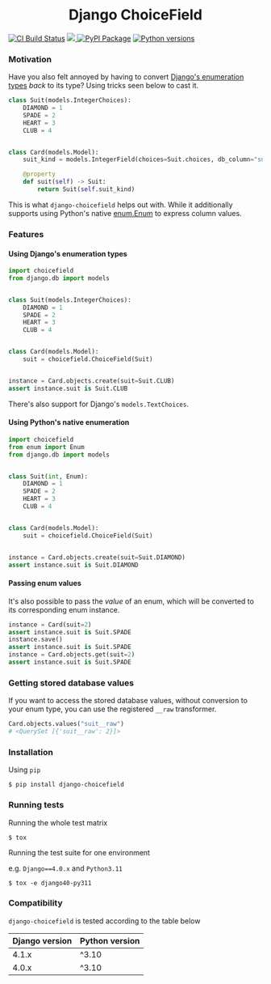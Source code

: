 <h1 align=center>Django ChoiceField</h1>

<p align=left>
    <a href=https://github.com/flaeppe/django-choicefield/actions?query=workflow%3ACI+branch%3Amain><img src=https://github.com/flaeppe/django-choicefield/workflows/CI/badge.svg alt="CI Build Status"></a>
    <a href="https://codecov.io/gh/flaeppe/django-choicefield" > <img src="https://codecov.io/gh/flaeppe/django-choicefield/branch/main/graph/badge.svg?token=SV7YKU958R"/> </a>
    <a href=https://pypi.org/project/django-choicefield/><img src=https://img.shields.io/pypi/v/django-choicefield.svg?color=informational&label=PyPI alt="PyPI Package"></a>
    <a href=https://pypi.org/project/django-choicefield/><img src=https://img.shields.io/pypi/pyversions/django-choicefield.svg?color=informational&label=Python alt="Python versions"></a>
</p>

### Motivation

Have you also felt annoyed by having to convert
[Django's enumeration types](https://docs.djangoproject.com/en/dev/ref/models/fields/#enumeration-types)
_back_ to its type? Using tricks seen below to cast it.

```python
class Suit(models.IntegerChoices):
    DIAMOND = 1
    SPADE = 2
    HEART = 3
    CLUB = 4


class Card(models.Model):
    suit_kind = models.IntegerField(choices=Suit.choices, db_column="suit")

    @property
    def suit(self) -> Suit:
        return Suit(self.suit_kind)
```

This is what `django-choicefield` helps out with. While it additionally supports using
Python's native [enum.Enum](https://docs.python.org/3/library/enum.html) to express
column values.

### Features

#### Using Django's enumeration types

```python
import choicefield
from django.db import models


class Suit(models.IntegerChoices):
    DIAMOND = 1
    SPADE = 2
    HEART = 3
    CLUB = 4


class Card(models.Model):
    suit = choicefield.ChoiceField(Suit)


instance = Card.objects.create(suit=Suit.CLUB)
assert instance.suit is Suit.CLUB
```

There's also support for Django's `models.TextChoices`.

#### Using Python's native enumeration

```python
import choicefield
from enum import Enum
from django.db import models


class Suit(int, Enum):
    DIAMOND = 1
    SPADE = 2
    HEART = 3
    CLUB = 4


class Card(models.Model):
    suit = choicefield.ChoiceField(Suit)


instance = Card.objects.create(suit=Suit.DIAMOND)
assert instance.suit is Suit.DIAMOND
```

#### Passing enum values

It's also possible to pass the _value_ of an enum, which will be converted to its
corresponding enum instance.

```python
instance = Card(suit=2)
assert instance.suit is Suit.SPADE
instance.save()
assert instance.suit is Suit.SPADE
instance = Card.objects.get(suit=2)
assert instance.suit is Suit.SPADE
```

### Getting stored database values

If you want to access the stored database values, without conversion to your enum type,
you can use the registered `__raw` transformer.

```python
Card.objects.values("suit__raw")
# <QuerySet [{'suit__raw': 2}]>
```

### Installation

Using `pip`

```console
$ pip install django-choicefield
```

### Running tests

Running the whole test matrix

```console
$ tox
```

Running the test suite for one environment

e.g. `Django==4.0.x` and `Python3.11`

```console
$ tox -e django40-py311
```

### Compatibility

`django-choicefield` is tested according to the table below

| Django version | Python version |
| -------------- | -------------- |
| 4.1.x          | ^3.10          |
| 4.0.x          | ^3.10          |
